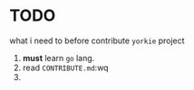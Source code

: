 # TODO

what i need to before contribute `yorkie` project

1. **must** learn `go` lang.
2. read `CONTRIBUTE.md`:wq
3. 
